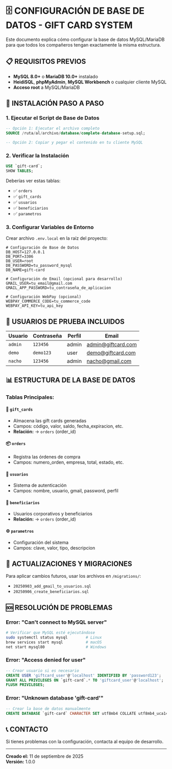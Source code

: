 # 🗄️ CONFIGURACIÓN DE BASE DE DATOS - GIFT CARD SYSTEM

Este documento explica cómo configurar la base de datos MySQL/MariaDB para que todos los compañeros tengan exactamente la misma estructura.

## 📋 REQUISITOS PREVIOS

- **MySQL 8.0+** o **MariaDB 10.0+** instalado
- **HeidiSQL**, **phpMyAdmin**, **MySQL Workbench** o cualquier cliente MySQL
- **Acceso root** a MySQL/MariaDB

## 🚀 INSTALACIÓN PASO A PASO

### 1. Ejecutar el Script de Base de Datos

```sql
-- Opción 1: Ejecutar el archivo completo
SOURCE /ruta/al/archivo/database/complete-database-setup.sql;

-- Opción 2: Copiar y pegar el contenido en tu cliente MySQL
```

### 2. Verificar la Instalación

```sql
USE `gift-card`;
SHOW TABLES;
```

Deberías ver estas tablas:
- ✅ `orders`
- ✅ `gift_cards` 
- ✅ `usuarios`
- ✅ `beneficiarios`
- ✅ `parametros`

### 3. Configurar Variables de Entorno

Crear archivo `.env.local` en la raíz del proyecto:

```env
# Configuración de Base de Datos
DB_HOST=127.0.0.1
DB_PORT=3306
DB_USER=root
DB_PASSWORD=tu_password_mysql
DB_NAME=gift-card

# Configuración de Email (opcional para desarrollo)
GMAIL_USER=tu_email@gmail.com
GMAIL_APP_PASSWORD=tu_contraseña_de_aplicacion

# Configuración WebPay (opcional)
WEBPAY_COMMERCE_CODE=tu_commerce_code
WEBPAY_API_KEY=tu_api_key
```

## 👥 USUARIOS DE PRUEBA INCLUIDOS

| Usuario | Contraseña | Perfil | Email |
|---------|------------|---------|-------|
| `admin` | `123456` | admin | admin@giftcard.com |
| `demo` | `demo123` | user | demo@giftcard.com |
| `nacho` | `123456` | admin | nacho@gmail.com |

## 📊 ESTRUCTURA DE LA BASE DE DATOS

### Tablas Principales:

#### 🎁 `gift_cards`
- Almacena las gift cards generadas
- Campos: código, valor, saldo, fecha_expiracion, etc.
- **Relación:** → `orders` (order_id)

#### 📦 `orders` 
- Registra las órdenes de compra
- Campos: numero_orden, empresa, total, estado, etc.

#### 👤 `usuarios`
- Sistema de autenticación
- Campos: nombre, usuario, gmail, password, perfil

#### 🏢 `beneficiarios`
- Usuarios corporativos y beneficiarios
- **Relación:** → `orders` (order_id)

#### ⚙️ `parametros`
- Configuración del sistema
- Campos: clave, valor, tipo, descripcion

## 🔄 ACTUALIZACIONES Y MIGRACIONES

Para aplicar cambios futuros, usar los archivos en `/migrations/`:
- `20250903_add_gmail_to_usuarios.sql`
- `20250906_create_beneficiarios.sql`

## 🆘 RESOLUCIÓN DE PROBLEMAS

### Error: "Can't connect to MySQL server"
```bash
# Verificar que MySQL esté ejecutándose
sudo systemctl status mysql        # Linux
brew services start mysql          # macOS
net start mysql80                  # Windows
```

### Error: "Access denied for user"
```sql
-- Crear usuario si es necesario
CREATE USER 'giftcard_user'@'localhost' IDENTIFIED BY 'password123';
GRANT ALL PRIVILEGES ON `gift-card`.* TO 'giftcard_user'@'localhost';
FLUSH PRIVILEGES;
```

### Error: "Unknown database 'gift-card'"
```sql
-- Crear la base de datos manualmente
CREATE DATABASE `gift-card` CHARACTER SET utf8mb4 COLLATE utf8mb4_uca1400_ai_ci;
```

## 📞 CONTACTO

Si tienes problemas con la configuración, contacta al equipo de desarrollo.

---
**Creado el:** 11 de septiembre de 2025  
**Versión:** 1.0.0